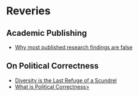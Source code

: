 # Reveries

## Academic Publishing 

- <a href="https://journals.plos.org/plosmedicine/article?id=10.1371/journal.pmed.0020124" target="_blank">Why most published research findings are false</a>

## On Political Correctness 

- <a href="https://web.archive.org/web/20120302221150/http://wuphys.wustl.edu/~katz/diversity.html" target="_blank">Diversity is the Last Refuge of a Scundrel</a>
- <a href="https://web.archive.org/web/20120302220931/http://wuphys.wustl.edu/~katz/pc.html" target="_blank">What is Political Correctness></a>


